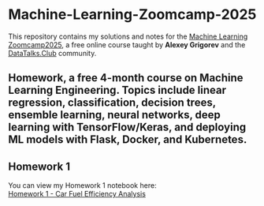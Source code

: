 # Machine-Learning-Zoomcamp-2025
This repository contains my solutions and notes for the [Machine Learning Zoomcamp2025](https://github.com/DataTalksClub/machine-learning-zoomcamp), 
a free online course taught by **Alexey Grigorev** and the [DataTalks.Club](https://datatalks.club/) community.

## Homework, a free 4-month course on Machine Learning Engineering. Topics include linear regression, classification, decision trees, ensemble learning, neural networks, deep learning with TensorFlow/Keras, and deploying ML models with Flask, Docker, and Kubernetes.

## Homework 1

You can view my Homework 1 notebook here:  
[Homework 1 - Car Fuel Efficiency Analysis](https://github.com/aykahsay/Machine-Learning-Zoomcamp-2025/blob/main/Home_works/Homework%201.ipynb)
